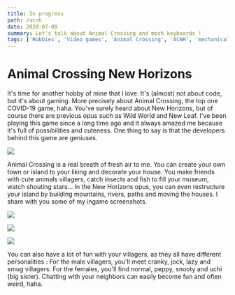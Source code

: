 ```yaml
---
title: In progress
path: /acnh
date: 2020-07-08
summary: Let's talk about Animal Crossing and mech keyboards !
tags: ['Hobbies', 'Video games', 'Animal Crossing', 'ACNH', 'mechanical keyboards']
---
```


# Animal Crossing New Horizons

It's time for another hobby of mine that I love. It's (almost) not about code, but it's about gaming. More precisely about Animal Crossing, the top one COVID-19 game, haha. You've surely heard about New Horizons, but of course there are previous opus such as Wild World and New Leaf. I've been playing this game since a long time ago and it always amazed me because it's full of possibilities and cuteness. One thing to say is that the developers behind this game are geniuses.

![](./images/)

Animal Crossing is a real breath of fresh air to me. You can create your own town or island to your liking and decorate your house. You make friends with cute animals villagers, catch insects and fish to fill your museum, watch shouting stars... In the New Horizons opus, you can even restructure your island by building mountains, rivers, paths and moving the houses. I share with you some of my ingame screenshots.

![](./images/)

![](./images/)

![](./images/)

You can also have a lot of fun with your villagers, as they all have different personalities : For the male villagers, you'll meet cranky, jock, lazy and smug villagers. For the females, you'll find normal, peppy, snooty and uchi (big sister). Chatting with your neighbors can easily become fun and often weird, haha.
